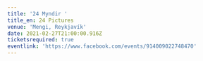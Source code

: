 ```yaml
---
title: '24 Myndir '
title_en: 24 Pictures
venue: 'Mengi, Reykjavík'
date: 2021-02-27T21:00:00.916Z
ticketsrequired: true
eventlink: 'https://www.facebook.com/events/914009022748470'
---
```


